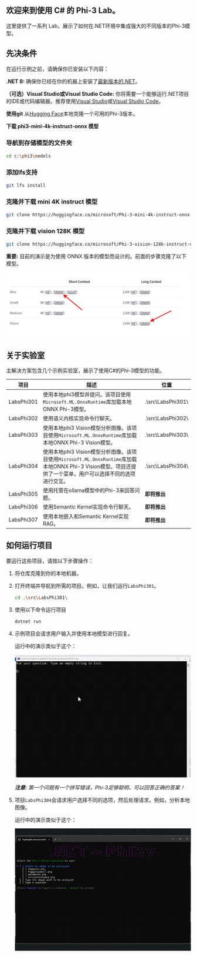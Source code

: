##  欢迎来到使用 C# 的 Phi-3 Lab。

这里提供了一系列 Lab，展示了如何在.NET环境中集成强大的不同版本的Phi-3模型。

## 先决条件

在运行示例之前，请确保你已安装以下内容：

**.NET 8:** 确保你已经在你的机器上安装了[最新版本的.NET](https://dotnet.microsoft.com/download/dotnet/8.0)。

**（可选）Visual Studio或Visual Studio Code:** 你将需要一个能够运行.NET项目的IDE或代码编辑器。推荐使用[Visual Studio](https://visualstudio.microsoft.com/)或[Visual Studio Code](https://code.visualstudio.com/)。

**使用git** 从[Hugging Face](https://huggingface.co)本地克隆一个可用的Phi-3版本。

**下载 phi3-mini-4k-instruct-onnx 模型**

### 导航到存储模型的文件夹
```bash
cd c:\phi3\models
```
### 添加lfs支持
```bash
git lfs install 
```
### 克隆并下载 mini 4K instruct 模型
```bash
git clone https://huggingface.co/microsoft/Phi-3-mini-4k-instruct-onnx
```

### 克隆并下载 vision 128K 模型
```bash
git clone https://huggingface.co/microsoft/Phi-3-vision-128k-instruct-onnx-cpu
```
**重要:** 目前的演示是为使用 ONNX 版本的模型而设计的。前面的步骤克隆了以下模型。

![OnnxDownload](../../../../../imgs/07/00/DownloadOnnx.png)

## 关于实验室

主解决方案包含几个示例实验室，展示了使用C#的Phi-3模型的功能。

| 项目 | 描述 | 位置 |
| ------------ | ----------- | -------- |
| LabsPhi301    | 使用本地phi3模型并提问。该项目使用`Microsoft.ML.OnnxRuntime`库加载本地ONNX Phi-3模型。 | .\src\LabsPhi301\ |
| LabsPhi302    | 使用语义内核实现命令行聊天。 | .\src\LabsPhi302\ |
| LabsPhi303 | 使用本地phi3 Vision模型分析图像。该项目使用`Microsoft.ML.OnnxRuntime`库加载本地ONNX Phi-3 Vision模型。 | .\src\LabsPhi303\ |
| LabsPhi304 | 使用本地phi3 Vision模型分析图像。该项目使用`Microsoft.ML.OnnxRuntime`库加载本地ONNX Phi-3 Vision模型。项目还提供了一个菜单，用户可以选择不同的选项进行交互。 | .\src\LabsPhi304\ |
| LabsPhi305 | 使用托管在ollama模型中的Phi-3来回答问题。 |**即将推出**|
| LabsPhi306 | 使用Semantic Kernel实现命令行聊天。 |**即将推出**|
| LabsPhi307  | 使用本地嵌入和Semantic Kernel实现RAG。 |**即将推出**|

## 如何运行项目

要运行这些项目，请按以下步骤操作：
1. 将仓库克隆到你的本地机器。

2. 打开终端并导航到所需的项目。例如，让我们运行`LabsPhi301`。
    ```bash
    cd .\src\LabsPhi301\
    ```

3. 使用以下命令运行项目
    ```bash
    dotnet run
    ```

4. 示例项目会请求用户输入并使用本地模型进行回复。

    运行中的演示类似于这个：

    ![Chat running demo](../../../../../imgs/07/00/SampleConsole.gif)

    ***注意:** 第一个问题有一个拼写错误，Phi-3足够聪明，可以回答正确的答案！*

5. 项目`LabsPhi304`会请求用户选择不同的选项，然后处理请求。例如，分析本地图像。

    运行中的演示类似于这个：

    ![Image Analysis running demo](../../../../../imgs/07/00/SampleVisionConsole.gif)